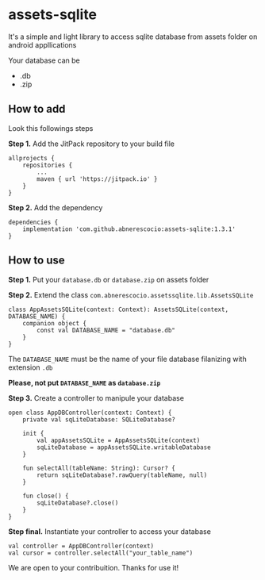 # assets-sqlite

It's a simple and light library to access sqlite database from assets folder on android appllications

Your database can be
* .db
* .zip

## How to add ##

Look this followings steps

**Step 1.** Add the JitPack repository to your build file

```
allprojects {
    repositories {
        ...
        maven { url 'https://jitpack.io' }
    }
}
```

**Step 2.** Add the dependency

```
dependencies {
    implementation 'com.github.abnerescocio:assets-sqlite:1.3.1'
}
```

## How to use ##

**Step 1.** Put your `database.db` or `database.zip` on assets folder

**Step 2.** Extend the class `com.abnerescocio.assetssqlite.lib.AssetsSQLite`
```
class AppAssetsSQLite(context: Context): AssetsSQLite(context, DATABASE_NAME) {
    companion object {
        const val DATABASE_NAME = "database.db"
    }
}
```
The `DATABASE_NAME` must be the name of your file database filanizing with extension `.db`

**Please, not put `DATABASE_NAME` as `database.zip`**

**Step 3.** Create a controller to manipule your database
```
open class AppDBController(context: Context) {
    private val sqLiteDatabase: SQLiteDatabase?

    init {
        val appAssetsSQLite = AppAssetsSQLite(context)
        sqLiteDatabase = appAssetsSQLite.writableDatabase
    }

    fun selectAll(tableName: String): Cursor? {
        return sqLiteDatabase?.rawQuery(tableName, null)
    }

    fun close() {
        sqLiteDatabase?.close()
    }
}
```

**Step final.** Instantiate your controller to access your database
```
val controller = AppDBController(context)
val cursor = controller.selectAll("your_table_name")
```

We are open to your contribuition. Thanks for use it!
